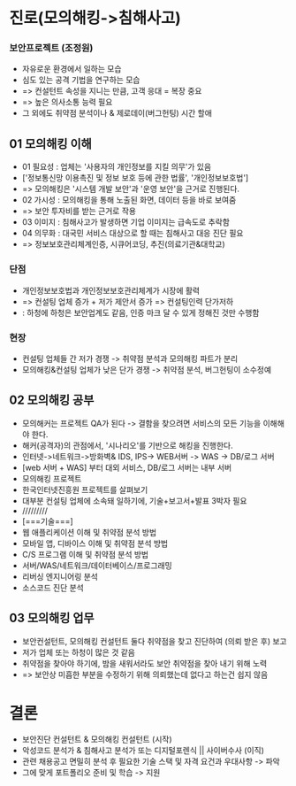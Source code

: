 # 진로(모의해킹->침해사고)

### 보안프로젝트 (조정원)

- 자유로운 환경에서 일하는 모습
- 심도 있는 공격 기법을 연구하는 모습
- => 컨설턴트 속성을 지니는 만큼, 고객 응대 = 복장 중요
- => 높은 의사소통 능력 필요
- 그 외에도 취약점 분석이나 & 제로데이(버그헌팅) 시간 할애

## 01 모의해킹 이해
- 01 필요성 : 업체는 '사용자의 개인정보를 지킬 의무'가 있음
- ['정보통신망 이용촉진 및 정보 보호 등에 관한 법률', '개인정보보호법']
- => 모의해킹은 '시스템 개발 보안'과 '운영 보안'을 근거로 진행된다.
- 02 가시성 : 모의해킹을 통해 노출된 화면, 데이터 등을 바로 보여줌
- => 보안 투자비를 받는 근거로 작용
- 03 이미지 : 침해사고가 발생하면 기업 이미지는 급속도로 추락함
- 04 의무화 : 대국민 서비스 대상으로 할 때는 침해사고 대응 진단 필요
- => 정보보호관리체계인증, 시큐어코딩, 추진(의료기관&대학교)

### 단점
- 개인정보보호법과 개인정보보호관리체계가 시장에 활력
- => 컨설팅 업체 증가 + 저가 제안서 증가 => 컨설팅인력 단가저하 
- : 하청에 하청은 보안업계도 같음, 인증 마크 달 수 있게 정해진 것만 수행함

### 현장
- 컨설팅 업체들 간 저가 경쟁 -> 취약점 분석과 모의해킹 파트가 분리
- 모의해킹&컨설팅 업체가 낮은 단가 경쟁 -> 취약점 분석, 버그헌팅이 소수정예

## 02 모의해킹 공부
- 모의해커는 프로젝트 QA가 된다 -> 결함을 찾으려면 서비스의 모든 기능을 이해해야 한다.
- 해커(공격자)의 관점에서, '시나리오'를 기반으로 해킹을 진행한다.
- 인터넷->네트워크->방화벽& IDS, IPS-> WEB서버 -> WAS -> DB/로그 서버
- [web 서버 + WAS] 부터 대외 서비스, DB/로그 서버는 내부 서버 
- 모의해킹 프로젝트 
- 한국인터넷진흥원 프로젝트를 살펴보기 
- 대부분 컨설팅 업체에 소속돼 일하기에, 기술+보고서+발표 3박자 필요
- /////////
- [===기술===]
- 웹 애플리케이션 이해 및 취약점 분석 방법
- 모바일 앱, 디바이스 이해 및 취약점 분석 방법
- C/S 프로그램 이해 및 취약점 분석 방법
- 서버/WAS/네트워크/데이터베이스/프로그래밍
- 리버싱 엔지니어링 분석
- 소스코드 진단 분석

## 03 모의해킹 업무
- 보안컨설턴트, 모의해킹 컨설턴트 둘다 취약점을 찾고 진단하여 (의뢰 받은 후) 보고
- 저가 업체 또는 하청이 많은 것 같음 
- 취약점을 찾아야 하기에, 밤을 새워서라도 보안 취약점을 찾아 내기 위해 노력
- => 보안상 미흡한 부분을 수정하기 위해 의뢰했는데 없다고 하는건 쉽지 않음


# 결론
- 보안진단 컨설턴트 & 모의해킹 컨설턴트 (시작)
- 악성코드 분석가 & 침해사고 분석가 또는 디지털포렌식 || 사이버수사 (이직)
- 관련 채용공고 면밀히 분석 후 필요한 기술 스택 및 자격 요건과 우대사항 -> 파악
- 그에 맞게 포트폴리오 준비 및 학습 -> 지원
